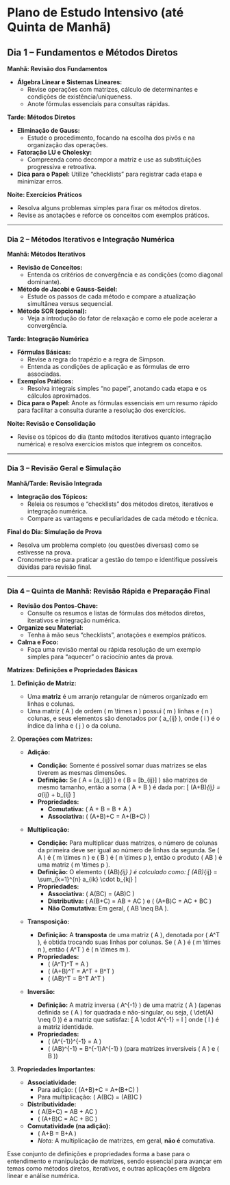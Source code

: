 # Plano de Estudo Intensivo (até Quinta de Manhã)

## **Dia 1 – Fundamentos e Métodos Diretos**

**Manhã: Revisão dos Fundamentos**  

- **Álgebra Linear e Sistemas Lineares:**
  - Revise operações com matrizes, cálculo de determinantes e condições de existência/uniqueness.
  - Anote fórmulas essenciais para consultas rápidas.

**Tarde: Métodos Diretos**  

- **Eliminação de Gauss:**  
  - Estude o procedimento, focando na escolha dos pivôs e na organização das operações.
- **Fatoração LU e Cholesky:**  
  - Compreenda como decompor a matriz e use as substituições progressiva e retroativa.
- **Dica para o Papel:** Utilize “checklists” para registrar cada etapa e minimizar erros.

**Noite: Exercícios Práticos**  

- Resolva alguns problemas simples para fixar os métodos diretos.
- Revise as anotações e reforce os conceitos com exemplos práticos.

---

### **Dia 2 – Métodos Iterativos e Integração Numérica**

**Manhã: Métodos Iterativos**  

- **Revisão de Conceitos:**  
  - Entenda os critérios de convergência e as condições (como diagonal dominante).
- **Método de Jacobi e Gauss-Seidel:**  
  - Estude os passos de cada método e compare a atualização simultânea versus sequencial.
- **Método SOR (opcional):**  
  - Veja a introdução do fator de relaxação e como ele pode acelerar a convergência.

**Tarde: Integração Numérica**  

- **Fórmulas Básicas:**  
  - Revise a regra do trapézio e a regra de Simpson.  
  - Entenda as condições de aplicação e as fórmulas de erro associadas.
- **Exemplos Práticos:**  
  - Resolva integrais simples “no papel”, anotando cada etapa e os cálculos aproximados.
- **Dica para o Papel:** Anote as fórmulas essenciais em um resumo rápido para facilitar a consulta durante a resolução dos exercícios.

**Noite: Revisão e Consolidação**  

- Revise os tópicos do dia (tanto métodos iterativos quanto integração numérica) e resolva exercícios mistos que integrem os conceitos.

---

### **Dia 3 – Revisão Geral e Simulação**

**Manhã/Tarde: Revisão Integrada**  

- **Integração dos Tópicos:**  
  - Releia os resumos e “checklists” dos métodos diretos, iterativos e integração numérica.
  - Compare as vantagens e peculiaridades de cada método e técnica.

**Final do Dia: Simulação de Prova**  

- Resolva um problema completo (ou questões diversas) como se estivesse na prova.
- Cronometre-se para praticar a gestão do tempo e identifique possíveis dúvidas para revisão final.

---

### **Dia 4 – Quinta de Manhã: Revisão Rápida e Preparação Final**

- **Revisão dos Pontos-Chave:**  
  - Consulte os resumos e listas de fórmulas dos métodos diretos, iterativos e integração numérica.
- **Organize seu Material:**  
  - Tenha à mão seus “checklists”, anotações e exemplos práticos.
- **Calma e Foco:**  
  - Faça uma revisão mental ou rápida resolução de um exemplo simples para “aquecer” o raciocínio antes da prova.


**Matrizes: Definições e Propriedades Básicas**

1. **Definição de Matriz:**
   - Uma **matriz** é um arranjo retangular de números organizado em linhas e colunas.
   - Uma matriz \( A \) de ordem \( m \times n \) possui \( m \) linhas e \( n \) colunas, e seus elementos são denotados por \( a_{ij} \), onde \( i \) é o índice da linha e \( j \) o da coluna.

2. **Operações com Matrizes:**

   - **Adição:**
     - **Condição:** Somente é possível somar duas matrizes se elas tiverem as mesmas dimensões.
     - **Definição:** Se \( A = [a_{ij}] \) e \( B = [b_{ij}] \) são matrizes de mesmo tamanho, então a soma \( A + B \) é dada por:
       \[
       (A+B)_{ij} = a_{ij} + b_{ij}
       \]
     - **Propriedades:**  
       - **Comutativa:** \( A + B = B + A \)
       - **Associativa:** \( (A+B)+C = A+(B+C) \)

   - **Multiplicação:**
     - **Condição:** Para multiplicar duas matrizes, o número de colunas da primeira deve ser igual ao número de linhas da segunda. Se \( A \) é \( m \times n \) e \( B \) é \( n \times p \), então o produto \( AB \) é uma matriz \( m \times p \).
     - **Definição:** O elemento \( (AB)_{ij} \) é calculado como:
       \[
       (AB)_{ij} = \sum_{k=1}^{n} a_{ik} \cdot b_{kj}
       \]
     - **Propriedades:**  
       - **Associativa:** \( A(BC) = (AB)C \)
       - **Distributiva:** \( A(B+C) = AB + AC \) e \( (A+B)C = AC + BC \)
       - **Não Comutativa:** Em geral, \( AB \neq BA \).

   - **Transposição:**
     - **Definição:** A **transposta** de uma matriz \( A \), denotada por \( A^T \), é obtida trocando suas linhas por colunas. Se \( A \) é \( m \times n \), então \( A^T \) é \( n \times m \).
     - **Propriedades:**  
       - \( (A^T)^T = A \)
       - \( (A+B)^T = A^T + B^T \)
       - \( (AB)^T = B^T A^T \)

   - **Inversão:**
     - **Definição:** A matriz inversa \( A^{-1} \) de uma matriz \( A \) (apenas definida se \( A \) for quadrada e não-singular, ou seja, \( \det(A) \neq 0 \)) é a matriz que satisfaz:
       \[
       A \cdot A^{-1} = I
       \]
       onde \( I \) é a matriz identidade.
     - **Propriedades:**  
       - \( (A^{-1})^{-1} = A \)
       - \( (AB)^{-1} = B^{-1}A^{-1} \) (para matrizes inversíveis \( A \) e \( B \))

3. **Propriedades Importantes:**
   - **Associatividade:**  
     - Para adição: \( (A+B)+C = A+(B+C) \)  
     - Para multiplicação: \( A(BC) = (AB)C \)
   - **Distributividade:**  
     - \( A(B+C) = AB + AC \)  
     - \( (A+B)C = AC + BC \)
   - **Comutatividade (na adição):**  
     - \( A+B = B+A \)  
     - _Nota:_ A multiplicação de matrizes, em geral, **não é** comutativa.

Esse conjunto de definições e propriedades forma a base para o entendimento e manipulação de matrizes, sendo essencial para avançar em temas como métodos diretos, iterativos, e outras aplicações em álgebra linear e análise numérica.
